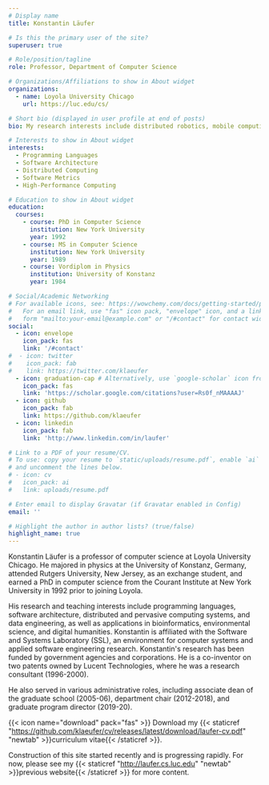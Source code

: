 ```yaml
---
# Display name
title: Konstantin Läufer

# Is this the primary user of the site?
superuser: true

# Role/position/tagline
role: Professor, Department of Computer Science

# Organizations/Affiliations to show in About widget
organizations:
  - name: Loyola University Chicago
    url: https://luc.edu/cs/

# Short bio (displayed in user profile at end of posts)
bio: My research interests include distributed robotics, mobile computing and programmable matter.

# Interests to show in About widget
interests:
  - Programming Languages
  - Software Architecture
  - Distributed Computing
  - Software Metrics
  - High-Performance Computing

# Education to show in About widget
education:
  courses:
    - course: PhD in Computer Science
      institution: New York University
      year: 1992
    - course: MS in Computer Science
      institution: New York University
      year: 1989
    - course: Vordiplom in Physics
      institution: University of Konstanz
      year: 1984

# Social/Academic Networking
# For available icons, see: https://wowchemy.com/docs/getting-started/page-builder/#icons
#   For an email link, use "fas" icon pack, "envelope" icon, and a link in the
#   form "mailto:your-email@example.com" or "/#contact" for contact widget.
social:
  - icon: envelope
    icon_pack: fas
    link: '/#contact'
#  - icon: twitter
#    icon_pack: fab
#    link: https://twitter.com/klaeufer
  - icon: graduation-cap # Alternatively, use `google-scholar` icon from `ai` icon pack
    icon_pack: fas
    link: 'https://scholar.google.com/citations?user=Rs0f_nMAAAAJ'
  - icon: github
    icon_pack: fab
    link: https://github.com/klaeufer
  - icon: linkedin
    icon_pack: fab
    link: 'http://www.linkedin.com/in/laufer'

# Link to a PDF of your resume/CV.
# To use: copy your resume to `static/uploads/resume.pdf`, enable `ai` icons in `params.toml`,
# and uncomment the lines below.
# - icon: cv
#   icon_pack: ai
#   link: uploads/resume.pdf

# Enter email to display Gravatar (if Gravatar enabled in Config)
email: ''

# Highlight the author in author lists? (true/false)
highlight_name: true
---
```


Konstantin Läufer is a professor of computer science at Loyola University Chicago. He majored in physics at the University of Konstanz, Germany, attended Rutgers University, New Jersey, as an exchange student, and earned a PhD in computer science from the Courant Institute at New York University in 1992 prior to joining Loyola. 

His research and teaching interests include programming languages, software architecture, distributed and pervasive computing systems, and data engineering, as well as applications in bioinformatics, environmental science, and digital humanities. Konstantin is affiliated with the Software and Systems Laboratory (SSL), an environment for computer systems and applied software engineering research. Konstantin's research has been funded by government agencies and corporations. He is a co-inventor on two patents owned by Lucent Technologies, where he was a research consultant (1996-2000). 

He also served in various administrative roles, including associate dean of the graduate school (2005-06), department chair (2012-2018), and graduate program director (2019-20).

{{< icon name="download" pack="fas" >}} Download my {{< staticref "https://github.com/klaeufer/cv/releases/latest/download/laufer-cv.pdf" "newtab" >}}curriculum vitae{{< /staticref >}}.

Construction of this site started recently and is progressing rapidly.
For now, please see my {{< staticref "http://laufer.cs.luc.edu" "newtab" >}}previous website{{< /staticref >}} for more content.

